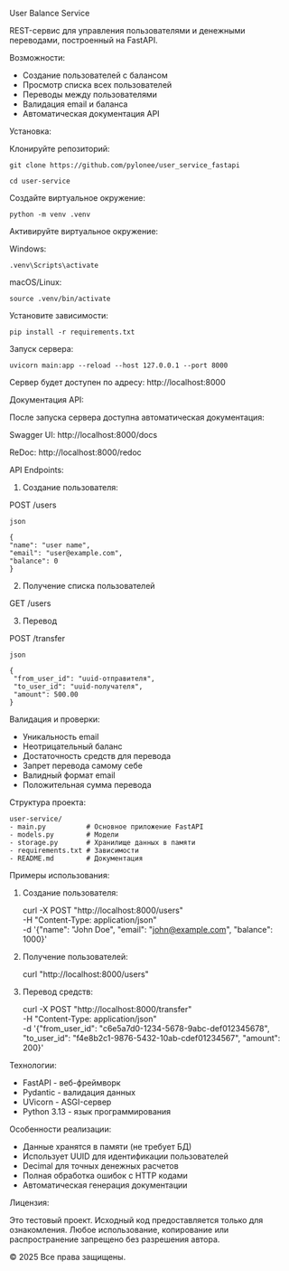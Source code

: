 User Balance Service

REST-сервис для управления пользователями и денежными переводами, построенный на FastAPI.

Возможности:
- Создание пользователей с балансом
- Просмотр списка всех пользователей
- Переводы между пользователями
- Валидация email и баланса
- Автоматическая документация API

Установка:

Клонируйте репозиторий:

    git clone https://github.com/pylonee/user_service_fastapi

    cd user-service

Создайте виртуальное окружение:

    python -m venv .venv

Активируйте виртуальное окружение:

Windows:

    .venv\Scripts\activate

macOS/Linux:

    source .venv/bin/activate

Установите зависимости:

    pip install -r requirements.txt

Запуск сервера:

    uvicorn main:app --reload --host 127.0.0.1 --port 8000

Сервер будет доступен по адресу: http://localhost:8000

Документация API:

После запуска сервера доступна автоматическая документация:

Swagger UI: http://localhost:8000/docs

ReDoc: http://localhost:8000/redoc

API Endpoints:
1. Создание пользователя:

POST /users


    json

    {
    "name": "user name",
    "email": "user@example.com",
    "balance": 0
    }

2. Получение списка пользователей

GET /users

3. Перевод

POST /transfer

    json

    {
     "from_user_id": "uuid-отправителя",
     "to_user_id": "uuid-получателя", 
     "amount": 500.00
    }

Валидация и проверки:
- Уникальность email
- Неотрицательный баланс
- Достаточность средств для перевода
- Запрет перевода самому себе
- Валидный формат email
- Положительная сумма перевода

Структура проекта:

    user-service/
    - main.py          # Основное приложение FastAPI 
    - models.py        # Модели
    - storage.py       # Хранилище данных в памяти
    - requirements.txt # Зависимости
    - README.md        # Документация

Примеры использования:

1. Создание пользователя:



    curl -X POST "http://localhost:8000/users" \
    -H "Content-Type: application/json" \
    -d '{"name": "John Doe", "email": "john@example.com", "balance": 1000}'

2. Получение пользователей:



    curl "http://localhost:8000/users"

3. Перевод средств:




    curl -X POST "http://localhost:8000/transfer" \
    -H "Content-Type: application/json" \
    -d '{"from_user_id": "c6e5a7d0-1234-5678-9abc-def012345678", 
        "to_user_id": "f4e8b2c1-9876-5432-10ab-cdef01234567", 
        "amount": 200}'

Технологии:
- FastAPI - веб-фреймворк
- Pydantic - валидация данных
- UVicorn - ASGI-сервер
- Python 3.13 - язык программирования

Особенности реализации:
- Данные хранятся в памяти (не требует БД)
- Использует UUID для идентификации пользователей
- Decimal для точных денежных расчетов
- Полная обработка ошибок с HTTP кодами
- Автоматическая генерация документации


Лицензия:

Это тестовый проект. Исходный код предоставляется только для ознакомления.
Любое использование, копирование или распространение запрещено без разрешения автора.

© 2025 Все права защищены.